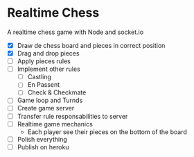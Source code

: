 # Realtime Chess
A realtime chess game with Node and socket.io

- [x] Draw de chess board and pieces in correct position
- [x] Drag and drop pieces
- [ ] Apply pieces rules
- [ ] Implement other rules
    - [ ] Castling
    - [ ] En Passent
    - [ ] Check & Checkmate
- [ ] Game loop and Turnds
- [ ] Create game server
- [ ] Transfer rule responsabilities to server
- [ ] Realtime game mechanics
    - Each player see their pieces on the bottom of the board
- [ ] Polish everything
- [ ] Publish on heroku